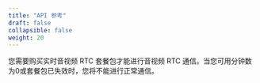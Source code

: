 ```yaml
---
title: "API 参考"
draft: false
collapsible: false
weight: 20
---
```


您需要购买实时音视频 RTC 套餐包才能进行音视频 RTC 通信。当您可用分钟数为0或套餐包已失效时，您将不能进行正常通信。

